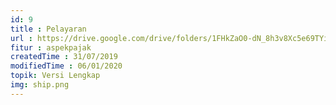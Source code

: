 ```yaml
---
id: 9
title : Pelayaran
url : https://drive.google.com/drive/folders/1FHkZaO0-dN_8h3v8Xc5e69TYi6Sizd8U?usp=sharing
fitur : aspekpajak
createdTime : 31/07/2019
modifiedTime : 06/01/2020
topik: Versi Lengkap
img: ship.png
---
```

